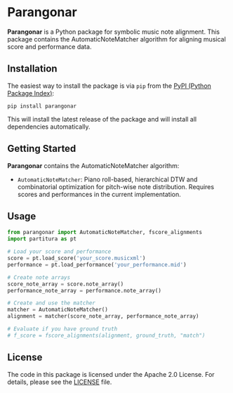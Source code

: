 # Parangonar

**Parangonar** is a Python package for symbolic music note alignment. 
This package contains the AutomaticNoteMatcher algorithm for aligning musical score and performance data.

## Installation

The easiest way to install the package is via `pip` from the [PyPI (Python
Package Index)](https://pypi.org/project/parangonar/):
```shell
pip install parangonar
```
This will install the latest release of the package and will install all dependencies automatically.

## Getting Started

**Parangonar** contains the AutomaticNoteMatcher algorithm:

- `AutomaticNoteMatcher`: 
    Piano roll-based, hierarchical DTW and combinatorial optimization for pitch-wise note distribution.
    Requires scores and performances in the current implementation.

## Usage

```python
from parangonar import AutomaticNoteMatcher, fscore_alignments
import partitura as pt

# Load your score and performance
score = pt.load_score('your_score.musicxml')
performance = pt.load_performance('your_performance.mid')

# Create note arrays
score_note_array = score.note_array()
performance_note_array = performance.note_array()

# Create and use the matcher
matcher = AutomaticNoteMatcher()
alignment = matcher(score_note_array, performance_note_array)

# Evaluate if you have ground truth
# f_score = fscore_alignments(alignment, ground_truth, "match")
```

## License

The code in this package is licensed under the Apache 2.0 License. For details,
please see the [LICENSE](LICENSE) file.